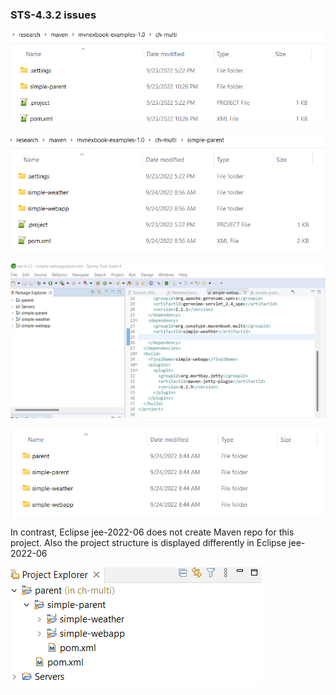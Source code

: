 ### STS-4.3.2 issues
![Project structure](images/project-folders-1.png)

![Project structure](images/project-folders-2.png)

![Project structure](images/sts-explorer.png)

![Maven repo](images/maven-repo.png)

In contrast, Eclipse jee-2022-06 does not create Maven repo for this project.
Also the project structure is displayed differently in Eclipse jee-2022-06

![Project structure](images/eclipse-jee-2022-06.png)
